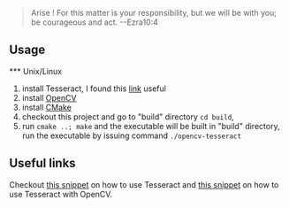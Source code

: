 > Arise ! For this matter is your responsibility, but we
> will be with you; be courageous and act. --Ezra10:4

Usage
----------------
*** Unix/Linux
1. install Tesseract, I found this
[link](http://stackoverflow.com/questions/9152803/how-to-integrate-tesseract-ocr-library-to-a-c-program?answertab=active#tab-top) useful
2. install [OpenCV](http://opencv.org/)
3. install [CMake](http://www.cmake.org/)
4. checkout this project and go to "build" directory `cd build`,
5. run `cmake ..; make` and the executable will be built in
"build" directory, run the executable by issuing command `./opencv-tesseract`

Useful links
----------------
Checkout [this snippet](http://www.sk-spell.sk.cx/simple-example-how-to-call-use-tesseract-library)
on how to use Tesseract and
[this snippet](https://groups.google.com/forum/?fromgroups=#!msg/tesseract-ocr/aUH1cuGCYW8/nu1XBK0LhBUJ)
on how to use Tesseract with OpenCV.

